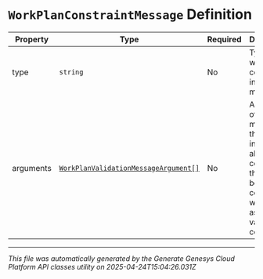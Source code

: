 # `WorkPlanConstraintMessage` Definition

| Property | Type | Required | Description |
|----------|------|----------|-------------|
| type | `string` | No | Type of the work plan constraint in this message |
| arguments | [`WorkPlanValidationMessageArgument[]`](workplanvalidationmessageargument-definition.md) | No | Arguments of the message that provide information about the constraint that is being conflicted with, such as the value of the constraint |

---

*This file was automatically generated by the Generate Genesys Cloud Platform API classes utility on 2025-04-24T15:04:26.031Z*